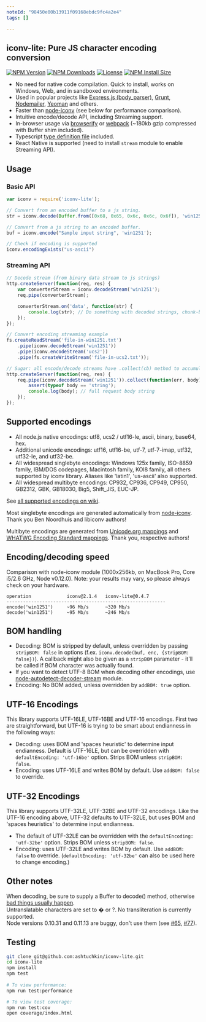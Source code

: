 ```yaml
---
noteId: "98450e00b13911f09168ebdc9fc4a2e4"
tags: []

---
```


## iconv-lite: Pure JS character encoding conversion

[![NPM Version][npm-version-image]][npm-url]
[![NPM Downloads][npm-downloads-image]][npm-downloads-url]
[![License][license-image]][license-url]
[![NPM Install Size][npm-install-size-image]][npm-install-size-url]

* No need for native code compilation. Quick to install, works on Windows, Web, and in sandboxed environments.
* Used in popular projects like [Express.js (body_parser)](https://github.com/expressjs/body-parser), 
  [Grunt](http://gruntjs.com/), [Nodemailer](http://www.nodemailer.com/), [Yeoman](http://yeoman.io/) and others.
* Faster than [node-iconv](https://github.com/bnoordhuis/node-iconv) (see below for performance comparison).
* Intuitive encode/decode API, including Streaming support.
* In-browser usage via [browserify](https://github.com/substack/node-browserify) or [webpack](https://webpack.js.org/) (~180kb gzip compressed with Buffer shim included).
* Typescript [type definition file](https://github.com/ashtuchkin/iconv-lite/blob/master/lib/index.d.ts) included.
* React Native is supported (need to install `stream` module to enable Streaming API).

## Usage

### Basic API

```javascript
var iconv = require('iconv-lite');

// Convert from an encoded buffer to a js string.
str = iconv.decode(Buffer.from([0x68, 0x65, 0x6c, 0x6c, 0x6f]), 'win1251');

// Convert from a js string to an encoded buffer.
buf = iconv.encode("Sample input string", 'win1251');

// Check if encoding is supported
iconv.encodingExists("us-ascii")
```

### Streaming API

```javascript
// Decode stream (from binary data stream to js strings)
http.createServer(function(req, res) {
    var converterStream = iconv.decodeStream('win1251');
    req.pipe(converterStream);

    converterStream.on('data', function(str) {
        console.log(str); // Do something with decoded strings, chunk-by-chunk.
    });
});

// Convert encoding streaming example
fs.createReadStream('file-in-win1251.txt')
    .pipe(iconv.decodeStream('win1251'))
    .pipe(iconv.encodeStream('ucs2'))
    .pipe(fs.createWriteStream('file-in-ucs2.txt'));

// Sugar: all encode/decode streams have .collect(cb) method to accumulate data.
http.createServer(function(req, res) {
    req.pipe(iconv.decodeStream('win1251')).collect(function(err, body) {
        assert(typeof body == 'string');
        console.log(body); // full request body string
    });
});
```

## Supported encodings

 *  All node.js native encodings: utf8, ucs2 / utf16-le, ascii, binary, base64, hex.
 *  Additional unicode encodings: utf16, utf16-be, utf-7, utf-7-imap, utf32, utf32-le, and utf32-be.
 *  All widespread singlebyte encodings: Windows 125x family, ISO-8859 family, 
    IBM/DOS codepages, Macintosh family, KOI8 family, all others supported by iconv library. 
    Aliases like 'latin1', 'us-ascii' also supported.
 *  All widespread multibyte encodings: CP932, CP936, CP949, CP950, GB2312, GBK, GB18030, Big5, Shift_JIS, EUC-JP.

See [all supported encodings on wiki](https://github.com/ashtuchkin/iconv-lite/wiki/Supported-Encodings).

Most singlebyte encodings are generated automatically from [node-iconv](https://github.com/bnoordhuis/node-iconv). Thank you Ben Noordhuis and libiconv authors!

Multibyte encodings are generated from [Unicode.org mappings](http://www.unicode.org/Public/MAPPINGS/) and [WHATWG Encoding Standard mappings](http://encoding.spec.whatwg.org/). Thank you, respective authors!

## Encoding/decoding speed

Comparison with node-iconv module (1000x256kb, on MacBook Pro, Core i5/2.6 GHz, Node v0.12.0). 
Note: your results may vary, so please always check on your hardware.

    operation             iconv@2.1.4   iconv-lite@0.4.7
    ----------------------------------------------------------
    encode('win1251')     ~96 Mb/s      ~320 Mb/s
    decode('win1251')     ~95 Mb/s      ~246 Mb/s

## BOM handling

 * Decoding: BOM is stripped by default, unless overridden by passing `stripBOM: false` in options
   (f.ex. `iconv.decode(buf, enc, {stripBOM: false})`).
   A callback might also be given as a `stripBOM` parameter - it'll be called if BOM character was actually found.
 * If you want to detect UTF-8 BOM when decoding other encodings, use [node-autodetect-decoder-stream](https://github.com/danielgindi/node-autodetect-decoder-stream) module.
 * Encoding: No BOM added, unless overridden by `addBOM: true` option.

## UTF-16 Encodings

This library supports UTF-16LE, UTF-16BE and UTF-16 encodings. First two are straightforward, but UTF-16 is trying to be
smart about endianness in the following ways:
 * Decoding: uses BOM and 'spaces heuristic' to determine input endianness. Default is UTF-16LE, but can be 
   overridden with `defaultEncoding: 'utf-16be'` option. Strips BOM unless `stripBOM: false`.
 * Encoding: uses UTF-16LE and writes BOM by default. Use `addBOM: false` to override.

## UTF-32 Encodings

This library supports UTF-32LE, UTF-32BE and UTF-32 encodings. Like the UTF-16 encoding above, UTF-32 defaults to UTF-32LE, but uses BOM and 'spaces heuristics' to determine input endianness. 
 * The default of UTF-32LE can be overridden with the `defaultEncoding: 'utf-32be'` option. Strips BOM unless `stripBOM: false`.
 * Encoding: uses UTF-32LE and writes BOM by default. Use `addBOM: false` to override. (`defaultEncoding: 'utf-32be'` can also be used here to change encoding.)

## Other notes

When decoding, be sure to supply a Buffer to decode() method, otherwise [bad things usually happen](https://github.com/ashtuchkin/iconv-lite/wiki/Use-Buffers-when-decoding).  
Untranslatable characters are set to � or ?. No transliteration is currently supported.  
Node versions 0.10.31 and 0.11.13 are buggy, don't use them (see [#65](https://github.com/ashtuchkin/iconv-lite/issues/65), [#77](https://github.com/ashtuchkin/iconv-lite/issues/77)).  

## Testing

```sh
git clone git@github.com:ashtuchkin/iconv-lite.git
cd iconv-lite
npm install
npm test
    
# To view performance:
npm run test:performance

# To view test coverage: 
npm run test:cov
open coverage/index.html
```

[npm-downloads-image]: https://badgen.net/npm/dm/iconv-lite
[npm-downloads-url]: https://npmcharts.com/compare/iconv-lite?minimal=true
[npm-url]: https://npmjs.org/package/iconv-lite
[npm-version-image]: https://badgen.net/npm/v/iconv-lite
[npm-install-size-image]: https://badgen.net/packagephobia/install/iconv-lite
[npm-install-size-url]: https://packagephobia.com/result?p=iconv-lite
[license-image]: https://img.shields.io/npm/l/iconv-lite.svg
[license-url]: https://github.com/ashtuchkin/iconv-lite/blob/HEAD/LICENSE